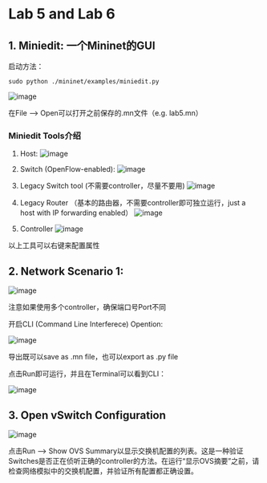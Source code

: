 
# Lab 5 and Lab 6

## 1. Miniedit: 一个Mininet的GUI
启动方法：
```
sudo python ./mininet/examples/miniedit.py
```

![image](https://user-images.githubusercontent.com/58734009/188486859-6e344461-c3b3-45e7-932d-c2bd945a4d30.png)

在File --> Open可以打开之前保存的.mn文件（e.g. lab5.mn）

### Miniedit Tools介绍
1. Host: 
![image](https://user-images.githubusercontent.com/58734009/188486999-47d9a579-3098-419f-a938-835db7775d9f.png)

2. Switch (OpenFlow-enabled):
![image](https://user-images.githubusercontent.com/58734009/188487461-5cfad6c9-5ff7-485c-9bc6-d77af258983c.png)

3. Legacy Switch tool (不需要controller，尽量不要用)
![image](https://user-images.githubusercontent.com/58734009/188487686-5abc31e5-6360-4c13-82fb-0201efac11b5.png)

4. Legacy Router （基本的路由器，不需要controller即可独立运行，just a host with IP forwarding enabled）
![image](https://user-images.githubusercontent.com/58734009/188488049-623afec4-1996-4d33-a9ec-83c324daaad4.png)

5. Controller
![image](https://user-images.githubusercontent.com/58734009/188488142-e5df0caa-059a-4ef3-9556-f8d4e8372b00.png)

以上工具可以右键来配置属性

## 2. Network Scenario 1:
![image](https://user-images.githubusercontent.com/58734009/188488365-8933244c-d918-4453-9a19-116b83c7ee9d.png)

注意如果使用多个controller，确保端口号Port不同

开启CLI (Command Line Interferece) Opention:

![image](https://user-images.githubusercontent.com/58734009/188488845-8236f25d-3d23-4e44-a332-fc4aa283d339.png)

导出既可以save as .mn file，也可以export as .py file

点击Run即可运行，并且在Terminal可以看到CLI：

![image](https://user-images.githubusercontent.com/58734009/188489135-2bce5dd1-1718-4cc9-993f-f36ab464a8f1.png)

## 3. Open vSwitch Configuration
![image](https://user-images.githubusercontent.com/58734009/188490170-44904a52-54e4-49ce-89c7-d4d57ddc80aa.png)

点击Run --> Show OVS Summary以显示交换机配置的列表。这是一种验证Switches是否正在侦听正确的controller的方法。在运行“显示OVS摘要”之前，请检查网络模拟中的交换机配置，并验证所有配置都正确设置。
